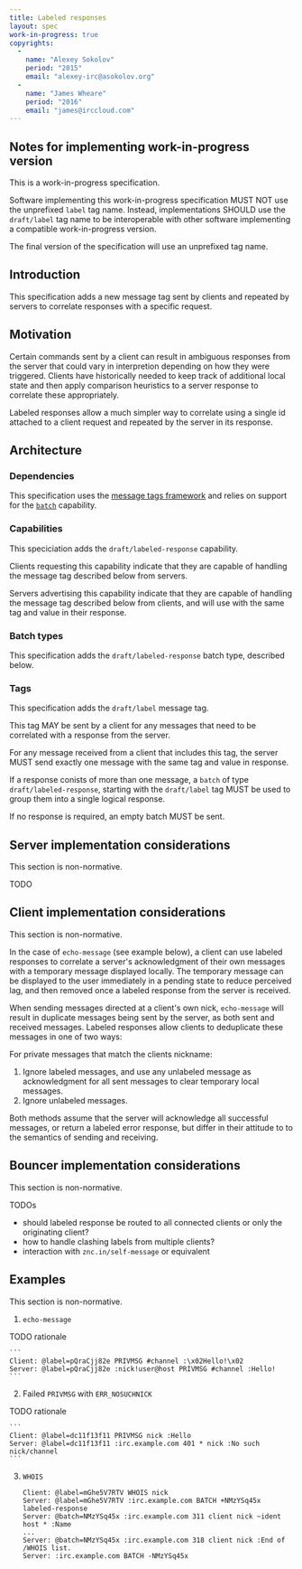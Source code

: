 ```yaml
---
title: Labeled responses
layout: spec
work-in-progress: true
copyrights:
  -
    name: "Alexey Sokolov"
    period: "2015"
    email: "alexey-irc@asokolov.org"
  -
    name: "James Wheare"
    period: "2016"
    email: "james@irccloud.com"
---
```


## Notes for implementing work-in-progress version

This is a work-in-progress specification.

Software implementing this work-in-progress specification MUST NOT use the
unprefixed `label` tag name. Instead, implementations SHOULD use
the `draft/label` tag name to be interoperable with other software
implementing a compatible work-in-progress version.

The final version of the specification will use an unprefixed tag name.

## Introduction

This specification adds a new message tag sent by clients and repeated by servers to correlate responses with a specific request.

## Motivation

Certain commands sent by a client can result in ambiguous responses from the server that could vary in interpretion depending on how they were triggered. Clients have historically needed to keep track of additional local state and then apply comparison heuristics to a server response to correlate these appropriately.

Labeled responses allow a much simpler way to correlate using a single id attached to a client request and repeated by the server in its response.

## Architecture

### Dependencies

This specification uses the [message tags framework](/specs/core/message-tags-3.2.html) and relies on support for the [`batch`](/specs/extensions/batch-3.2.html) capability.

### Capabilities

This speciciation adds the `draft/labeled-response` capability.

Clients requesting this capability indicate that they are capable of handling the message tag described below from servers.

Servers advertising this capability indicate that they are capable of handling the message tag described below from clients, and will use with the same tag and value in their response.

### Batch types

This specification adds the `draft/labeled-response` batch type, described below.

### Tags

This specification adds the `draft/label` message tag.

This tag MAY be sent by a client for any messages that need to be correlated with a response from the server.

For any message received from a client that includes this tag, the server MUST send exactly one message with the same tag and value in response.

If a response conists of more than one message, a `batch` of type `draft/labeled-response`, starting with the `draft/label` tag MUST be used to group them into a single logical response.

If no response is required, an empty batch MUST be sent.

## Server implementation considerations

This section is non-normative.

TODO

## Client implementation considerations

This section is non-normative.

In the case of `echo-message` (see example below), a client can use labeled responses to correlate a server's acknowledgment of their own messages with a temporary message displayed locally. The temporary message can be displayed to the user immediately in a pending state to reduce perceived lag, and then removed once a labeled response from the server is received.

When sending messages directed at a client's own nick, `echo-message` will result in duplicate messages being sent by the server, as both sent and received messages. Labeled responses allow clients to deduplicate these messages in one of two ways:

For private messages that match the clients nickname:
1. Ignore labeled messages, and use any unlabeled message as acknowledgment for all sent messages to clear temporary local messages.
2. Ignore unlabeled messages.

Both methods assume that the server will acknowledge all successful messages, or return a labeled error response, but differ in their attitude to to the semantics of sending and receiving.

## Bouncer implementation considerations

This section is non-normative.

TODOs

* should labeled response be routed to all connected clients or only the originating client?
* how to handle clashing labels from multiple clients?
* interaction with `znc.in/self-message` or equivalent

## Examples

This section is non-normative.

1. `echo-message`

TODO rationale


    ```
    Client: @label=pQraCjj82e PRIVMSG #channel :\x02Hello!\x02
    Server: @label=pQraCjj82e :nick!user@host PRIVMSG #channel :Hello!
    ```

2. Failed `PRIVMSG` with `ERR_NOSUCHNICK`

TODO rationale

    ```
    Client: @label=dc11f13f11 PRIVMSG nick :Hello
    Server: @label=dc11f13f11 :irc.example.com 401 * nick :No such nick/channel
    ```
    
3. `WHOIS`

    ```
    Client: @label=mGhe5V7RTV WHOIS nick
    Server: @label=mGhe5V7RTV :irc.example.com BATCH +NMzYSq45x labeled-response
    Server: @batch=NMzYSq45x :irc.example.com 311 client nick ~ident host * :Name
    ...
    Server: @batch=NMzYSq45x :irc.example.com 318 client nick :End of /WHOIS list.
    Server: :irc.example.com BATCH -NMzYSq45x
    ```
